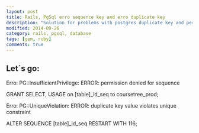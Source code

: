 ```yaml
---
layout: post
title: Rails, PgSql erro sequence key and erro duplicate key
description: "Solution for problems with postgres duplicate key and permission sequence"
modified: 2014-09-26
category: rails, pgsql, database
tags: [gem, ruby]
comments: true
---
```


## Let´s go:

Erro:
  PG::InsufficientPrivilege: ERROR:  permission denied for sequence

  GRANT SELECT, USAGE on [table]_id_seq to coursetree_prod;

Erro:
  PG::UniqueViolation: ERROR:  duplicate key value violates unique constraint

  ALTER SEQUENCE [table]_id_seq RESTART WITH 116;
